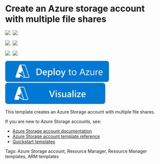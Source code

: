 # Create an Azure storage account with multiple file shares

<IMG SRC="https://azurequickstartsservice.blob.core.windows.net/badges/101-storage-multi-file-share/PublicLastTestDate.svg" />&nbsp;
<IMG SRC="https://azurequickstartsservice.blob.core.windows.net/badges/101-storage-multi-file-share/PublicDeployment.svg" />&nbsp;

<IMG SRC="https://azurequickstartsservice.blob.core.windows.net/badges/101-storage-multi-file-share/FairfaxLastTestDate.svg" />&nbsp;
<IMG SRC="https://azurequickstartsservice.blob.core.windows.net/badges/101-storage-multi-file-share/FairfaxDeployment.svg" />&nbsp;

<IMG SRC="https://azurequickstartsservice.blob.core.windows.net/badges/101-storage-multi-file-share/BestPracticeResult.svg" />&nbsp;
<IMG SRC="https://azurequickstartsservice.blob.core.windows.net/badges/101-storage-multi-file-share/CredScanResult.svg" />&nbsp;

<a href="https://portal.azure.com/#create/Microsoft.Template/uri/https%3A%2F%2Fraw.githubusercontent.com%2FAzure%2Fazure-quickstart-templates%2Fmaster%2F101-storage-multi-file-share%2Fazuredeploy.json" target="_blank">
    <img src="https://raw.githubusercontent.com/Azure/azure-quickstart-templates/master/1-CONTRIBUTION-GUIDE/images/deploytoazure.svg"/>
</a>
<a href="http://armviz.io/#/?load=https%3A%2F%2Fraw.githubusercontent.com%2FAzure%2Fazure-quickstart-templates%2Fmaster%2F101-storage-multi-file-share%2Fazuredeploy.json" target="_blank">
    <img src="https://raw.githubusercontent.com/Azure/azure-quickstart-templates/master/1-CONTRIBUTION-GUIDE/images/visualizebutton.svg"/>
</a>

This template creates an Azure Storage account with multiple file shares.

If you are new to Azure Storage accounts, see:

- [Azure Storage account documentation](http://azure.microsoft.com/documentation/articles/storage-create-storage-account/)
- [Azure Storage account template reference](https://docs.microsoft.com/azure/templates/microsoft.storage/allversions)
- [Quickstart templates](https://azure.microsoft.com/resources/templates/?resourceType=Microsoft.Storage&pageNumber=1&sort=Popular)

Tags: Azure Storage account, Resource Manager, Resource Manager templates, ARM templates

